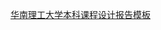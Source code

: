 
[华南理工大学本科课程设计报告模板](http://htmlpreview.github.io/https://github.com///tree/main/.hui_pict/pict_word2svg/华南理工大学本科课程设计报告模板.html)
